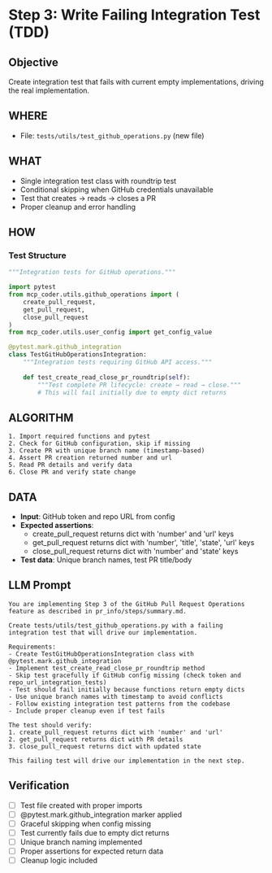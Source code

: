 # Step 3: Write Failing Integration Test (TDD)

## Objective
Create integration test that fails with current empty implementations, driving the real implementation.

## WHERE
- File: `tests/utils/test_github_operations.py` (new file)

## WHAT
- Single integration test class with roundtrip test
- Conditional skipping when GitHub credentials unavailable
- Test that creates → reads → closes a PR
- Proper cleanup and error handling

## HOW
### Test Structure
```python
"""Integration tests for GitHub operations."""

import pytest
from mcp_coder.utils.github_operations import (
    create_pull_request,
    get_pull_request, 
    close_pull_request
)
from mcp_coder.utils.user_config import get_config_value

@pytest.mark.github_integration
class TestGitHubOperationsIntegration:
    """Integration tests requiring GitHub API access."""
    
    def test_create_read_close_pr_roundtrip(self):
        """Test complete PR lifecycle: create → read → close."""
        # This will fail initially due to empty dict returns
```

## ALGORITHM
```
1. Import required functions and pytest
2. Check for GitHub configuration, skip if missing
3. Create PR with unique branch name (timestamp-based)
4. Assert PR creation returned number and url
5. Read PR details and verify data
6. Close PR and verify state change
```

## DATA
- **Input**: GitHub token and repo URL from config
- **Expected assertions**:
  - create_pull_request returns dict with 'number' and 'url' keys
  - get_pull_request returns dict with 'number', 'title', 'state', 'url' keys  
  - close_pull_request returns dict with 'number' and 'state' keys
- **Test data**: Unique branch names, test PR title/body

## LLM Prompt
```
You are implementing Step 3 of the GitHub Pull Request Operations feature as described in pr_info/steps/summary.md.

Create tests/utils/test_github_operations.py with a failing integration test that will drive our implementation.

Requirements:
- Create TestGitHubOperationsIntegration class with @pytest.mark.github_integration
- Implement test_create_read_close_pr_roundtrip method
- Skip test gracefully if GitHub config missing (check token and repo_url_integration_tests)
- Test should fail initially because functions return empty dicts
- Use unique branch names with timestamp to avoid conflicts
- Follow existing integration test patterns from the codebase
- Include proper cleanup even if test fails

The test should verify:
1. create_pull_request returns dict with 'number' and 'url'
2. get_pull_request returns dict with PR details
3. close_pull_request returns dict with updated state

This failing test will drive our implementation in the next step.
```

## Verification
- [ ] Test file created with proper imports
- [ ] @pytest.mark.github_integration marker applied
- [ ] Graceful skipping when config missing
- [ ] Test currently fails due to empty dict returns
- [ ] Unique branch naming implemented
- [ ] Proper assertions for expected return data
- [ ] Cleanup logic included
